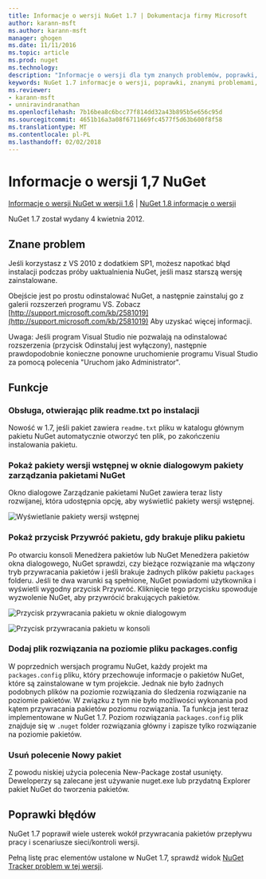 ```yaml
---
title: Informacje o wersji NuGet 1.7 | Dokumentacja firmy Microsoft
author: karann-msft
ms.author: karann-msft
manager: ghogen
ms.date: 11/11/2016
ms.topic: article
ms.prod: nuget
ms.technology: 
description: "Informacje o wersji dla tym znanych problemów, poprawki, dodatkowe funkcje i dcr 1.7 NuGet."
keywords: NuGet 1.7 informacje o wersji, poprawki, znanymi problemami, nowe funkcje, dcr
ms.reviewer:
- karann-msft
- unniravindranathan
ms.openlocfilehash: 7b16bea8c6bcc77f814dd32a43b895b5e656c95d
ms.sourcegitcommit: 4651b16a3a08f6711669fc4577f5d63b600f8f58
ms.translationtype: MT
ms.contentlocale: pl-PL
ms.lasthandoff: 02/02/2018
---
```

# <a name="nuget-17-release-notes"></a>Informacje o wersji 1,7 NuGet

[Informacje o wersji NuGet w wersji 1.6](../release-notes/nuget-1.6.md) | [NuGet 1.8 informacje o wersji](../release-notes/nuget-1.8.md)

NuGet 1.7 został wydany 4 kwietnia 2012.

## <a name="known-installation-issue"></a>Znane problem
Jeśli korzystasz z VS 2010 z dodatkiem SP1, możesz napotkać błąd instalacji podczas próby uaktualnienia NuGet, jeśli masz starszą wersję zainstalowane.

Obejście jest po prostu odinstalować NuGet, a następnie zainstaluj go z galerii rozszerzeń programu VS.  Zobacz [http://support.microsoft.com/kb/2581019](http://support.microsoft.com/kb/2581019) Aby uzyskać więcej informacji.

Uwaga: Jeśli program Visual Studio nie pozwalają na odinstalować rozszerzenia (przycisk Odinstaluj jest wyłączony), następnie prawdopodobnie konieczne ponowne uruchomienie programu Visual Studio za pomocą polecenia "Uruchom jako Administrator".

## <a name="features"></a>Funkcje

### <a name="support-opening-readmetxt-file-after-installation"></a>Obsługa, otwierając plik readme.txt po instalacji
Nowość w 1.7, jeśli pakiet zawiera `readme.txt` pliku w katalogu głównym pakietu NuGet automatycznie otworzyć ten plik, po zakończeniu instalowania pakietu.

### <a name="show-prerelease-packages-in-the-manage-nuget-packages-dialog"></a>Pokaż pakiety wersji wstępnej w oknie dialogowym pakiety zarządzania pakietami NuGet
Okno dialogowe Zarządzanie pakietami NuGet zawiera teraz listy rozwijanej, która udostępnia opcję, aby wyświetlić pakiety wersji wstępnej.

![Wyświetlanie pakiety wersji wstępnej](./media/prerelease-dropdown.png)

### <a name="show-package-restore-button-when-package-files-are-missing"></a>Pokaż przycisk Przywróć pakietu, gdy brakuje pliku pakietu
Po otwarciu konsoli Menedżera pakietów lub NuGet Menedżera pakietów okna dialogowego, NuGet sprawdzi, czy bieżące rozwiązanie ma włączony tryb przywracania pakietów i jeśli brakuje żadnych plików pakietu `packages` folderu. Jeśli te dwa warunki są spełnione, NuGet powiadomi użytkownika i wyświetli wygodny przycisk Przywróć. Kliknięcie tego przycisku spowoduje wyzwolenie NuGet, aby przywrócić brakujących pakietów.

![Przycisk przywracania pakietu w oknie dialogowym](./media/packagerestore-dialog.png)

![Przycisk przywracania pakietu w konsoli](./media/packagerestore-console.png)

### <a name="add-solution-level-packagesconfig-file"></a>Dodaj plik rozwiązania na poziomie pliku packages.config
W poprzednich wersjach programu NuGet, każdy projekt ma `packages.config` pliku, który przechowuje informacje o pakietów NuGet, które są zainstalowane w tym projekcie. Jednak nie było żadnych podobnych plików na poziomie rozwiązania do śledzenia rozwiązanie na poziomie pakietów. W związku z tym nie było możliwości wykonania pod kątem przywracania pakietów poziomu rozwiązania.
Ta funkcja jest teraz implementowane w NuGet 1.7. Poziom rozwiązania `packages.config` plik znajduje się w `.nuget` folder rozwiązania główny i zapisze tylko rozwiązanie na poziomie pakietów.

### <a name="remove-new-package-command"></a>Usuń polecenie Nowy pakiet
Z powodu niskiej użycia polecenia New-Package został usunięty. Deweloperzy są zalecane jest używanie nuget.exe lub przydatną Explorer pakiet NuGet do tworzenia pakietów.

## <a name="bug-fixes"></a>Poprawki błędów
NuGet 1.7 poprawił wiele usterek wokół przywracania pakietów przepływu pracy i scenariusze sieci/kontroli wersji.

Pełną listę prac elementów ustalone w NuGet 1.7, sprawdź widok [NuGet Tracker problem w tej wersji](http://nuget.codeplex.com/workitem/list/advanced?keyword=&status=Closed&type=All&priority=All&release=NuGet%201.7&assignedTo=All&component=All&sortField=Votes&sortDirection=Descending&page=0).
